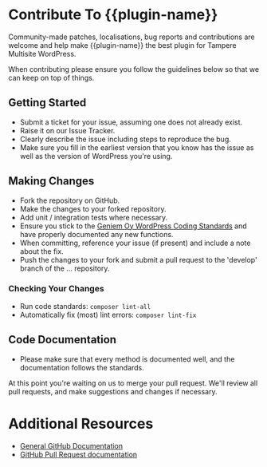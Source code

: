 # Contribute To {{plugin-name}}

Community-made patches, localisations, bug reports and contributions are welcome and help make {{plugin-name}} the best plugin for Tampere Multisite WordPress.

When contributing please ensure you follow the guidelines below so that we can keep on top of things.

## Getting Started

- Submit a ticket for your issue, assuming one does not already exist.
- Raise it on our Issue Tracker.
- Clearly describe the issue including steps to reproduce the bug.
- Make sure you fill in the earliest version that you know has the issue as well as the version of WordPress you're using.

## Making Changes

- Fork the repository on GitHub.
- Make the changes to your forked repository.
- Add unit / integration tests where necessary.
- Ensure you stick to the [Geniem Oy WordPress Coding Standards][wpcs] and have properly documented any new functions.
- When committing, reference your issue (if present) and include a note about the fix.
- Push the changes to your fork and submit a pull request to the 'develop' branch of the ... repository.

### Checking Your Changes

- Run code standards: `composer lint-all`
- Automatically fix (most) lint errors: `composer lint-fix`

## Code Documentation

- Please make sure that every method is documented well, and the documentation follows the standards.

At this point you're waiting on us to merge your pull request. We'll review all pull requests, and make suggestions and changes if necessary.

# Additional Resources
- [General GitHub Documentation][gh-help]
- [GitHub Pull Request documentation][gh-pr]

[gh-pr]: http://help.github.com/send-pull-requests/
[gh-help]: https://help.github.com/
[wpcs]: https://github.com/devgeniem/geniem-rules-codesniffer
